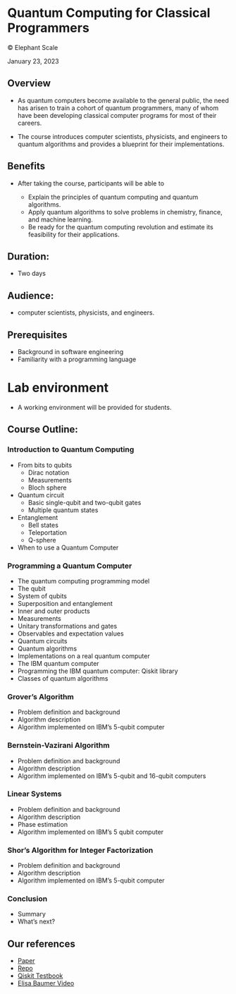 # Quantum Computing for Classical Programmers
© Elephant Scale

January 23, 2023

## Overview

* As quantum computers become available to the general public, the need has arisen to train a cohort of
  quantum programmers, many of whom have been developing classical computer programs for most of
  their careers.

* The course introduces computer scientists, physicists, and engineers to quantum
  algorithms and provides a blueprint for their implementations.

## Benefits

* After taking the course, participants will be able to

  - Explain the principles of quantum computing and quantum algorithms.
  - Apply quantum algorithms to solve problems in chemistry, finance, and machine learning.
  - Be ready for the quantum computing revolution and estimate its feasibility for their
    applications.

## Duration:

* Two days

## Audience:
* computer scientists, physicists, and engineers.

## Prerequisites

* Background in software engineering
* Familiarity with a programming language

# Lab environment

* A working environment will be provided for students.

## Course Outline:

### Introduction to Quantum Computing
* From bits to qubits
  * Dirac notation
  * Measurements
  * Bloch sphere
* Quantum circuit
  * Basic single-qubit and two-qubit gates
  * Multiple quantum states
* Entanglement
  * Bell states
  * Teleportation
  * Q-sphere
* When to use a Quantum Computer

### Programming a Quantum Computer
* The quantum computing programming model
* The qubit
* System of qubits
* Superposition and entanglement
* Inner and outer products
* Measurements
* Unitary transformations and gates
* Observables and expectation values
* Quantum circuits
* Quantum algorithms
* Implementations on a real quantum computer
* The IBM quantum computer
* Programming the IBM quantum computer: Qiskit library
* Classes of quantum algorithms

###  Grover’s Algorithm

*   Problem definition and background
*   Algorithm description
*   Algorithm implemented on IBM’s 5-qubit computer

### Bernstein-Vazirani Algorithm

*   Problem definition and background
*   Algorithm description
*   Algorithm implemented on IBM’s 5-qubit and 16-qubit computers

### Linear Systems

*  Problem definition and background
*  Algorithm description
*  Phase estimation
*  Algorithm implemented on IBM’s 5 qubit computer

### Shor’s Algorithm for Integer Factorization

*  Problem definition and background
*  Algorithm description
*  Algorithm implemented on IBM’s 5-qubit computer

### Conclusion

* Summary
* What’s next?


## Our references
* [Paper](https://arxiv.org/abs/1804.03719)
* [Repo](https://github.com/lanl/quantum_algorithms)
* [Qiskit Testbook](https://qiskit.org/textbook/preface.html)
* [Elisa Baumer Video](https://www.youtube.com/watch?v=NZD9APb7ZtY&t=2s)